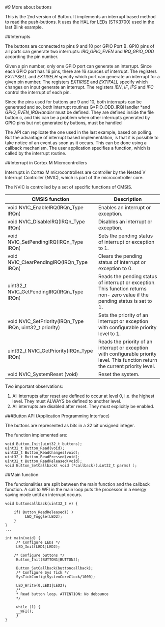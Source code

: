 #*9* More about buttons

This is the 2nd version of Button. It implements an interrupt based method to read the push-buttons. It uses the HAL for LEDs (STK3700) used in the last Blink example.

##Interrupts

The buttons are connected to pins 9 and 10 por GPIO Port B. GPIO pins of all ports can generate two interrupts: *IRQ_GPIO_EVEN* and *IRQ_GPIO_ODD* according the pin number.

Given a pin number, only one GPIO port can generate an interrupt. Since each GPIO port has 16 pins, there are 16 sources of interrupt. The registers *EXTIPSELL* and *EXTISELH* specify which port can generate an interrupt for a given pin number.
The registers *EXTIRISE* and *EXTIFALL* specify which changes on input generate an interrupt. The registers *IEN*, *IF*, *IFS* and *IFC* control the interrupt of each pin.

Since the pins used for buttons are 9 and 10, both interrupts can be generated and so, both interrupt routines G*PIO_ODD_IRQHandler *and *GPIO_EVEN_IRQHandler* must be defined. They are defined inside the file button.c, and this can be a problem when other interrupts generated by GPIO pins but not generated by buttons, must be handled

The API can replicate the one used in the last example, based on polling. But the advantage of interrupt based implementation, is that it is possible to take notice of an event as soon as it occurs. This can be done using a callback mechanism. The user application specifies a function, which is called by the interrupt routine.

##Interrupt in Cortex M Microcontrollers

Interrupts in Cortex M microcontrollers are controller by the Nested V Interrupt Controller (NVIC), which is part of the microcontroller core.

The NVIC is controlled by a set of specific functions of CMSIS.

|     CMSIS function                  |   Description                                             |
|-------------------------------------|-----------------------------------------------------------|
| void NVIC_EnableIRQ(IRQn_Type IRQn) |   Enables an interrupt or exception.                      |
| void NVIC_DisableIRQ(IRQn_Type IRQn)	| Disables an interrupt or exception. |
| void NVIC_SetPendingIRQ(IRQn_Type IRQn) | 	Sets the pending status of interrupt or exception to 1. |
| void NVIC_ClearPendingIRQ(IRQn_Type IRQn) | 	Clears the pending status of interrupt or exception to 0. |
| uint32_t NVIC_GetPendingIRQ(IRQn_Type IRQn) | Reads the pending status of interrupt or exception. This function returns non- zero value if the pending status is set to 1. |
| void NVIC_SetPriority(IRQn_Type IRQn, uint32_t priority) | Sets the priority of an interrupt or exception with configurable priority level to 1. |
| uint32_t NVIC_GetPriority(IRQn_Type IRQn) |  Reads the priority of an interrupt or exception with configurable priority level. This function return the current priority level. |
| void 	NVIC_SystemReset (void)        | 	Reset the system. |

Two important observations:

1.  All interrupts after reset are defined to occur at level 0, i.e. the highest level. They must ALWAYS be defined to another level.
2.  All interrupts are disabled after reset. They must explicitly be enabled.

###Button API (Application Programming Interface)

The buttons are represented as bits in a 32 bit unsigned integer.

The function implemented are:

    void Button_Init(uint32_t buttons);
    uint32_t Button_Read(void);
    uint32_t Button_ReadChanges(void);
    uint32_t Button_ReadPressed(void);
    uint32_t Button_ReadReleased(void);
    void Button_SetCallback( void (*callback)(uint32_t parms) );

##Main function

The functionalities are split between the main function and the callback function. A call to WFI in the main loop puts the processor in a energy saving mode until an interrupt occurs.

	void buttoncallback(uint32_t v) {

        if( Button_ReadReleased() )
             LED_Toggle(LED2);
        }
	}
	...

    int main(void) {
         /* Configure LEDs */
         LED_Init(LED1|LED2);

        /* Configure buttons */
         Button_Init(BUTTON1|BUTTON2);

         Button_SetCallback(buttoncallback);
         /* Configure Sys Tick */
         SysTickConfig(SystemCoreClock/1000);

         LED_Write(0,LED1|LED2);
         /*
         * Read button loop. ATTENTION: No debounce
         */

         while (1) {
         __WFI();
         }
    }
